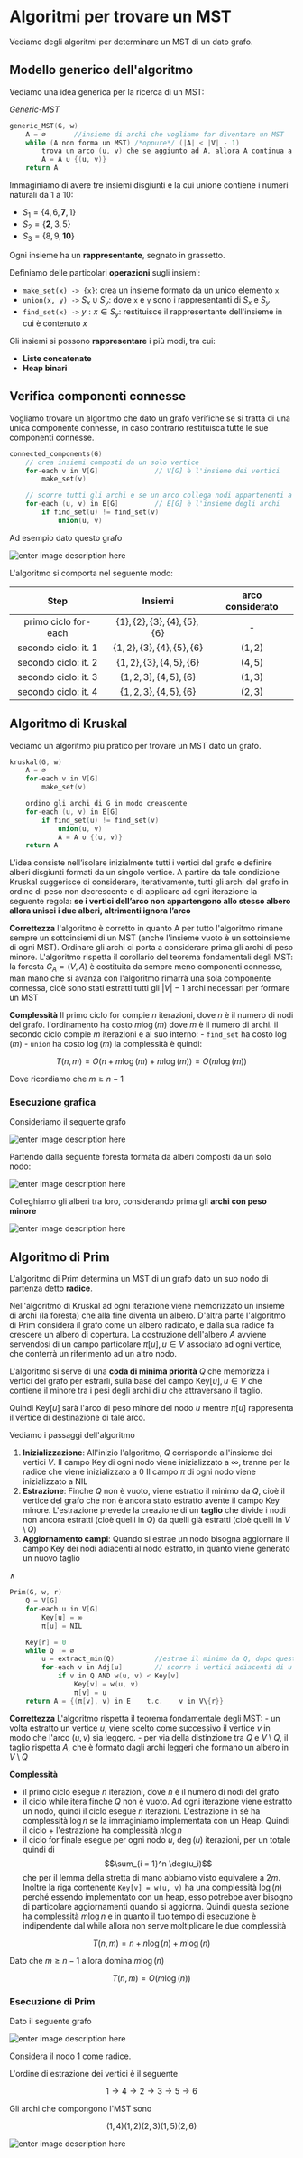 ﻿# Algoritmi per trovare un MST

Vediamo degli algoritmi per determinare un MST di un dato grafo.

## Modello generico dell'algoritmo

Vediamo una idea generica per la ricerca di un MST:

*Generic-MST*

```c
generic_MST(G, w)
	A = ∅		//insieme di archi che vogliamo far diventare un MST
	while (A non forma un MST) /*oppure*/ (|A| < |V| - 1)
		trova un arco (u, v) che se aggiunto ad A, allora A continua a rappresentare un sottoinsieme di un MST
		A = A ∪ {(u, v)}
	return A
```


Immaginiamo di avere tre insiemi disgiunti e la cui unione contiene i numeri naturali da $1$ a $10$:

- $S_1 = \{4, 6, \textbf{7}, 1\}$
- $S_2 = \{\textbf{2}, 3, 5\}$
- $S_3 = \{8, 9, \textbf{10}\}$

Ogni insieme ha un **rappresentante**, segnato in grassetto.

Definiamo delle particolari **operazioni** sugli insiemi:

- `make_set(x) -> {x}`: crea un insieme formato da un unico elemento `x`
- `union(x, y) ->` $S_x \cup S_y$: dove `x` e `y` sono i rappresentanti di $S_x$ e $S_y$
- `find_set(x) ->` $y:x \in S_y$: restituisce il rappresentante dell'insieme in cui è contenuto $x$

Gli insiemi si possono **rappresentare** i più modi, tra cui:

- **Liste concatenate**
- **Heap binari**


## Verifica componenti connesse

Vogliamo trovare un algoritmo che dato un grafo verifiche se si tratta di una unica componente connesse, in caso contrario restituisca tutte le sue componenti connesse.

```c
connected_components(G)
	// crea insiemi composti da un solo vertice
	for-each v in V[G]				// V[G] è l'insieme dei vertici
		make_set(v)

	// scorre tutti gli archi e se un arco collega nodi appartenenti a insiemi diversi allora li unisce
	for-each (u, v) in E[G]			// E[G] è l'insieme degli archi
		if find_set(u) != find_set(v)
			union(u, v)
```

Ad esempio dato questo grafo

![enter image description here](https://i.ibb.co/sbgM1H5/image.png)

L'algoritmo si comporta nel seguente modo:

| Step | Insiemi | arco considerato |
|:--:|:--:|:--:|
| primo ciclo for-each | $\{1\},\{2\},\{3\},\{4\},\{5\},\{6\}$ | - |
| secondo ciclo: it. 1 | $\{1, 2\},\{3\},\{4\},\{5\},\{6\}$ | $(1, 2)$ |
| secondo ciclo: it. 2 | $\{1, 2\},\{3\},\{4, 5\},\{6\}$ | $(4, 5)$ |
| secondo ciclo: it. 3 | $\{1, 2, 3\},\{4, 5\},\{6\}$ | $(1, 3)$ |
| secondo ciclo: it. 4 | $\{1, 2, 3\},\{4, 5\},\{6\}$ | $(2, 3)$ |


## Algoritmo di Kruskal

Vediamo un algoritmo più pratico per trovare un MST dato un grafo.

```c
kruskal(G, w)
	A = ∅
	for-each v in V[G]
		make_set(v)

	ordino gli archi di G in modo creascente
	for-each (u, v) in E[G]
		if find_set(u) != find_set(v)
			union(u, v)
			A = A ∪ {(u, v)}
	return A
```

L’idea consiste nell’isolare inizialmente tutti i vertici del grafo e definire alberi disgiunti formati da un singolo vertice.
A partire da tale condizione Kruskal suggerisce di considerare, iterativamente, tutti gli archi del grafo in ordine di peso non decrescente e di applicare ad ogni iterazione la seguente regola:
**se i vertici dell’arco non appartengono allo stesso albero allora unisci i due alberi, altrimenti ignora l’arco**

**Correttezza**
l'algoritmo è corretto in quanto A per tutto l'algoritmo rimane sempre un sottoinsiemi di un MST (anche l'insieme vuoto è un sottoinsieme di ogni MST).
Ordinare gli archi ci porta a considerare prima gli archi di peso minore.
L'algoritmo rispetta il corollario del teorema fondamentali degli MST: la foresta $G_A = (V, A)$ è costituita da sempre meno componenti connesse, man mano che si avanza con l'algoritmo rimarrà una sola componente connessa, cioè sono stati estratti tutti gli $|V|-1$ archi necessari per formare un MST

**Complessità**
Il primo ciclo for compie $n$ iterazioni, dove $n$ è il numero di nodi del grafo.
l'ordinamento ha costo $m \log(m)$ dove $m$ è il numero di archi.
il secondo ciclo compie $m$ iterazioni e al suo interno:
	- `find_set` ha costo $\log(m)$
	- `union` ha costo $\log(m)$
la complessità è quindi:

$$T(n, m) = O(n + m\log(m) + m\log(m)) = O(m\log (m))$$

Dove ricordiamo che $m \geq n-1$


### Esecuzione grafica

Consideriamo il seguente grafo

![enter image description here](https://i.ibb.co/R74dkdf/image.png)

Partendo dalla seguente foresta formata da alberi composti da un solo nodo:

![enter image description here](https://i.ibb.co/bJQW9w8/image.png)

Colleghiamo gli alberi tra loro, considerando prima gli **archi con peso minore**

![enter image description here](https://i.ibb.co/w4Jp84M/image.png)


## Algoritmo di Prim

L'algoritmo di Prim determina un MST di un grafo dato un suo nodo di partenza detto **radice**.

Nell'algoritmo di Kruskal ad ogni iterazione viene memorizzato un insieme di archi (la foresta) che alla fine diventa un albero.
D'altra parte l'algoritmo di Prim considera il grafo come un albero radicato, e dalla sua radice fa crescere un albero di copertura.
La costruzione dell'albero $A$ avviene servendosi di un campo particolare $\pi[u], u \in V$ associato ad ogni vertice, che conterrà un riferimento ad un altro nodo.

L'algoritmo si serve di una **coda di minima priorità** $Q$ che memorizza i vertici del grafo per estrarli, sulla base del campo $\text{Key}[u], u \in V$ che contiene il minore tra i pesi degli archi di $u$ che attraversano il taglio.

Quindi $\text{Key}[u]$ sarà l'arco di peso minore del nodo $u$ mentre $\pi[u]$ rappresenta il vertice di destinazione di tale arco.

Vediamo i passaggi dell'algoritmo

1. **Inizializzazione**:
	All'inizio l'algoritmo, $Q$ corrisponde all'insieme dei vertici $V$.
	Il campo $\text{Key}$ di ogni nodo viene inizializzato a $\infty$, tranne per la radice che viene inizializzato a $0$
	Il campo $\pi$ di ogni nodo viene inizializzato a NIL
2. **Estrazione**:
	Finche $Q$ non è vuoto, viene estratto il minimo da $Q$, cioè il vertice del grafo che non è ancora stato estratto avente il campo $\text{Key}$ minore.
	L'estrazione prevede la creazione di un **taglio** che divide i nodi non ancora estratti (cioè quelli in $Q$) da quelli già estratti (cioè quelli in $V \setminus Q$)
3. **Aggiornamento campi**:
	Quando si estrae un nodo bisogna aggiornare il campo $\text{Key}$ dei nodi adiacenti al nodo estratto, in quanto viene generato un nuovo taglio


$\land$
```c
Prim(G, w, r)
	Q = V[G]
	for-each u in V[G]
		Key[u] = ∞
		π[u] = NIL

	Key[r] = 0
	while Q != ∅
		u = extract_min(Q)			//estrae il minimo da Q, dopo questa istruzione il valore estratto non sarà più presente in Q
		for-each v in Adj[u]		// scorre i vertici adiacenti di u
			if v in Q AND w(u, v) < Key[v]
				Key[v] = w(u, v)
				π[v] = u
	return A = {(π[v], v) in E    t.c.    v in V\{r}}
```

**Correttezza**
L'algoritmo rispetta il teorema fondamentale degli MST:
	- un volta estratto un vertice $u$, viene scelto come successivo il vertice $v$ in modo che l'arco $(u, v)$ sia leggero.
	- per via della distinzione tra $Q$ e $V \setminus Q$, il taglio rispetta $A$, che è formato dagli archi leggeri che formano un albero in $V \setminus Q$


**Complessità**
- il primo ciclo esegue $n$ iterazioni, dove $n$ è il numero di nodi del grafo
- il ciclo while itera finche $Q$ non è vuoto. Ad ogni iterazione viene estratto un nodo, quindi il ciclo esegue $n$ iterazioni. L'estrazione in sé ha complessità $\log n$ se la immaginiamo implementata con un Heap.
	Quindi il ciclo + l'estrazione ha complessità $n \log n$
- il ciclo for finale esegue per ogni nodo $u$, $\deg(u)$ iterazioni, per un totale quindi di 
$$\sum_{i = 1}^n \deg(u_i)$$
che per il lemma della stretta di mano abbiamo visto equivalere a $2m$.
Inoltre la riga contenente `Key[v] = w(u, v)` ha una complessità $\log(n)$ perché essendo implementato con un heap, esso potrebbe aver bisogno di particolare aggiornamenti quando si aggiorna.
Quindi questa sezione ha complessità $m\log n$ e in quanto il tuo tempo di esecuzione è indipendente dal while allora non serve moltiplicare le due complessità

$$T(n, m) = n + n\log(n) + m \log(n)$$

Dato che $m \geq n-1$ allora domina $m \log(n)$

$$T(n, m) = O(m \log(n))$$


### Esecuzione di Prim

Dato il seguente grafo

![enter image description here](https://i.ibb.co/YkVrqz5/image.png)

Considera il nodo 1 come radice.

L'ordine di estrazione dei vertici è il seguente

$$1 \to 4 \to 2 \to 3 \to 5 \to 6$$

Gli archi che compongono l'MST sono 

$$(1, 4) (1, 2) (2, 3) (1, 5) (2, 6)$$

![enter image description here](https://i.ibb.co/bQxvbCd/image.png)
